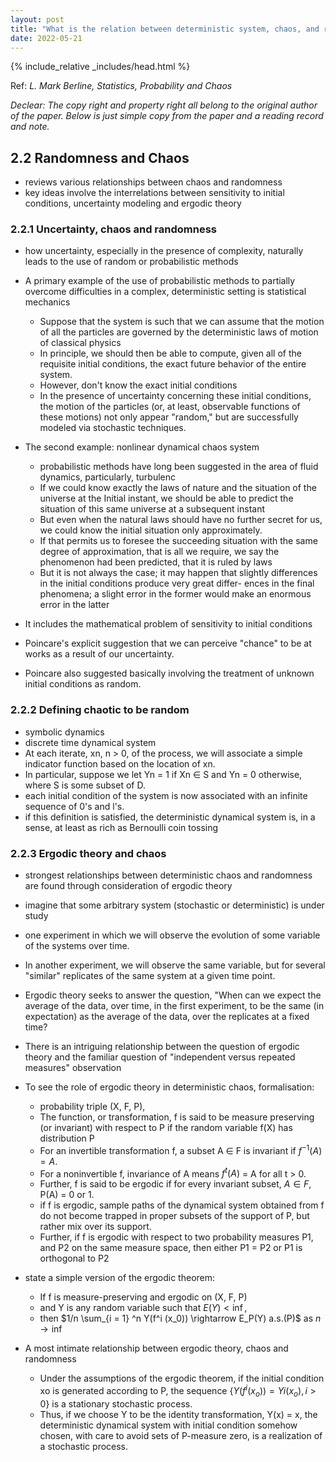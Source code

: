 ```yaml
---
layout: post
title: "What is the relation between deterministic system, chaos, and randomness?"
date: 2022-05-21
---
```

{% include_relative _includes/head.html %} 

Ref: *L. Mark Berline, Statistics, Probability and Chaos*

*Declear: The copy right and property right all belong to the original author of the paper. Below is just simple copy from the paper and a reading record and note.*

## 2.2 Randomness and Chaos

- reviews various relationships between chaos and randomness
- key ideas involve the interrelations between sensitivity to initial conditions, uncertainty modeling and ergodic theory


### 2.2.1 Uncertainty, chaos and randomness

- how uncertainty, especially in the presence of complexity, naturally leads to the use of random or probabilistic methods

- A primary example of the use of probabilistic methods to partially overcome difficulties in a complex, deterministic setting is statistical mechanics
    * Suppose that the system is such that we can assume that the motion of all the particles are governed by the deterministic laws of motion of classical physics
    * In principle, we should then be able to compute, given all of the requisite initial conditions, the exact future behavior of the entire system. 
    * However, don't know the exact initial conditions
    * In the presence of uncertainty concerning these initial conditions, the motion of the particles (or, at least, observable functions of these motions) not only appear "random," but are successfully modeled via stochastic techniques. 

- The second example: nonlinear dynamical chaos system
  * probabilistic methods have long been suggested in the area of fluid dynamics, particularly, turbulenc
  * If we could know exactly the laws of nature and the situation of the universe at the Initial instant, we should be able to predict the situation of this same universe at a subsequent instant
  * But even when the natural laws should have no further secret for us, we could know the initial situation only approximately. 
  * If that permits us to foresee the succeeding situation with the same degree of approximation, that is all we require, we say the phenomenon had been predicted, that it is ruled by laws
  * But it is not always the case; it may happen that slightly differences in the initial conditions produce very great differ- ences in the final phenomena; a slight error in the former would make an enormous error in the latter


- It includes the mathematical problem of sensitivity to initial conditions
- Poincare's explicit suggestion that we can perceive "chance" to be at works as a result of our uncertainty. 
- Poincare also suggested basically involving the treatment of unknown initial conditions as random.


### 2.2.2 Defining chaotic to be random

- symbolic dynamics
- discrete time dynamical system
- At each iterate, xn, n > 0, of the process, we will associate a simple indicator function based on the location of xn. 
- In particular, suppose we let Yn = 1 if Xn $\in$ S and Yn = 0 otherwise, where S is some subset of D.
- each initial condition of the system is now associated with an infinite sequence of 0's and l's.
- if this definition is satisfied, the deterministic dynamical system is, in a sense, at least as rich as Bernoulli coin tossing


### 2.2.3 Ergodic theory and chaos

- strongest relationships between deterministic chaos and randomness are found through consideration of ergodic theory
- imagine that some arbitrary system (stochastic or deterministic) is under study
- one experiment in which we will observe the evolution of some variable of the systems over time. 
- In another experiment, we will observe the same variable, but for several "similar" replicates of the same system at a given time point.
- Ergodic theory seeks to answer the question, "When can we expect the average of the data, over time, in the first experiment, to be the same (in expectation) as the average of the data, over the replicates at a fixed time?
- There is an intriguing relationship between the question of ergodic theory and the familiar question of "independent versus repeated measures" observation

- To see the role of ergodic theory in deterministic chaos, formalisation:
  * probability triple (X, F, P),
  * The function, or transformation, f is said to be measure preserving (or invariant) with respect to P if the random variable f(X) has distribution P
  * For an invertible transformation f, a subset A $\in$ F is invariant if $f^{-1}(A) = A$.
  * For a noninvertible f, invariance of A means $f^{t}(A)$ = A for all t > 0.
  * Further, f is said to be ergodic if for every invariant subset, $A \in F$, P(A) = 0 or 1.
  * if f is ergodic, sample paths of the dynamical system obtained from f do not become trapped in proper subsets of the support of P, but rather mix over its support. 
  * Further, if f is ergodic with respect to two probability measures P1, and P2 on the same measure space, then either P1 = P2 or P1 is orthogonal to P2

- state a simple version of the ergodic theorem:
  * If f is measure-preserving and ergodic on (X, F, P) 
  * and Y is any random variable such that $E(Y) < \inf$,
  * then $1/n \sum_{i = 1} ^n Y(f^i (x_0)) \rightarrow E_P(Y) a.s.(P)$ as $n \rightarrow \inf$
  
- A most intimate relationship between ergodic theory, chaos and randomness
  * Under the assumptions of the ergodic theorem, if the initial condition xo is generated according to P, the sequence $\{Y(f^{i}(x_o)) = Yi(x_o), i > 0\}$ is a stationary stochastic process.
  * Thus, if we choose Y to be the identity transformation, Y(x) = x, the deterministic dynamical system with initial condition somehow chosen, with care to avoid sets of P-measure zero, is a realization of a stochastic process. 










